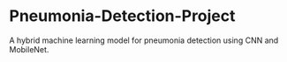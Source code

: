 # Pneumonia-Detection-Project
A hybrid machine learning model for pneumonia detection using CNN and MobileNet.
